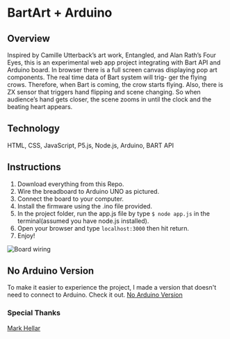 # BartArt + Arduino

## Overview
Inspired by Camille Utterback’s art work, Entangled, and Alan Rath’s Four Eyes, this is an experimental web app project integrating with Bart API and Arduino board. In browser there is a full screen canvas displaying pop art components. The real time data of Bart system will trig- ger the flying crows. Therefore, when Bart is coming, the crow starts flying. Also, there is ZX sensor that triggers hand flipping and scene changing. So when audience’s hand gets closer, the scene zooms in until the clock and the beating heart appears.

## Technology

HTML, CSS, JavaScript, P5.js, Node.js, Arduino, BART API

## Instructions
1. Download everything from this Repo.
2. Wire the breadboard to Arduino UNO as pictured.
3. Connect the board to your computer.
4. Install the firmware using the .ino file provided.
5. In the project folder, run the app.js file by type `$ node app.js` in the terminal(assumed you have node.js installed).
6. Open your browser and type `localhost:3000` then hit return.
7. Enjoy!

![Board wiring](https://github.com/neilliner/BartArt-Arduino/blob/master/arduino_firmware_and_wiring/bartart-wiring.jpg "Board wiring")

## No Arduino Version
To make it easier to experience the project, I made a version that doesn't need to connect to Arduino. Check it out.
[No Arduino Version](#)

### Special Thanks
[Mark Hellar](https://github.com/mhellar)
